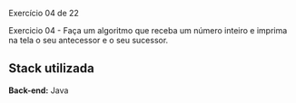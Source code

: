
Exercício 04 de 22

Exercicio 04 - Faça um algoritmo que receba um número inteiro e imprima na tela o seu antecessor e o seu sucessor.


## Stack utilizada



**Back-end:** Java

